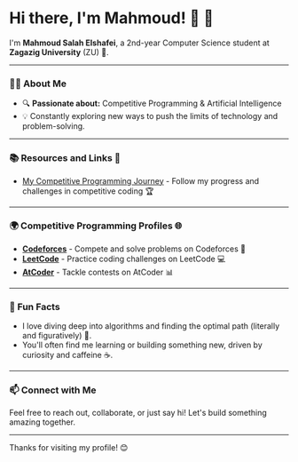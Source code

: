 # Hi there, I'm Mahmoud! 👋 🚀

I'm **Mahmoud Salah Elshafei**, a 2nd-year Computer Science student at **Zagazig University** (ZU) 🏫.

---

### 👨‍💻 About Me

- 🔍 **Passionate about:** Competitive Programming & Artificial Intelligence
- 💡 Constantly exploring new ways to push the limits of technology and problem-solving.

---

### 📚 Resources and Links 📁

- [My Competitive Programming Journey](https://github.com/Shaf3eii/Competitive_Programming) - Follow my progress and challenges in competitive coding 🏆

---

### 🌍 Competitive Programming Profiles 🌐

- [**Codeforces**](https://codeforces.com/profile/ShaFeiii) - Compete and solve problems on Codeforces 💪
- [**LeetCode**](https://leetcode.com/u/ShaFeiii/) - Practice coding challenges on LeetCode 💻
- [**AtCoder**](https://atcoder.jp/users/ShaFeiii) - Tackle contests on AtCoder 📊

---

### 🌱 Fun Facts

- I love diving deep into algorithms and finding the optimal path (literally and figuratively) 🤖.
- You'll often find me learning or building something new, driven by curiosity and caffeine ☕.

---

### 📫 Connect with Me

Feel free to reach out, collaborate, or just say hi! Let's build something amazing together.

---

Thanks for visiting my profile! 😊
